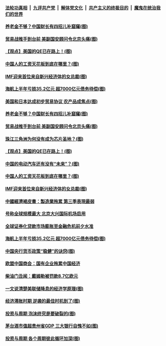 ####  [法轮功真相](../../../../basic/blob/master/README.md?t=09260913) &nbsp;|&nbsp; [九评共产党](../../../../9ping.md/blob/master/README.md?t=09260913) &nbsp;|&nbsp; [解体党文化](../../../../jtdwh.md/blob/master/README.md?t=09260913)  &nbsp;|&nbsp; [共产主义的终极目的](../../../../gczydzjmd.md/blob/master/README.md?t=09260913) &nbsp;|&nbsp; [魔鬼在统治我们的世界](../../../../mgztzwmdsj.md/blob/master/README.md?t=09260913) 

#### [养老金不够？中国财长有四招儿补窟窿(图)](../pages/p5/908499.md?t=09260913) 

#### [贸易战推手到台前 美副国安顾问令北京头痛(图)](../pages/p5/908511.md?t=09260913) 

#### [【观点】美国的QE已在路上！(图)](../pages/p5/908519.md?t=09260913) 

#### [中国人的工资天花板到底在哪里？(图)](../pages/p5/908503.md?t=09260913) 

#### [IMF迎来首位来自新兴经济体的女总裁(图)](../pages/p5/908508.md?t=09260913) 

#### [海航上半年亏损35.2亿元 超7000亿元债务待偿(图)](../pages/p5/908465.md?t=09260913) 

#### [美国和日本达成初步贸易协议 农产品成焦点(图)](../pages/p5/908537.md?t=09260913) 

#### [养老金不够？中国财长有四招儿补窟窿(图)](../pages/p5/908499.md?t=09260913) 

#### [贸易战推手到台前 美副国安顾问令北京头痛(图)](../pages/p5/908511.md?t=09260913) 

#### [珠江三角洲为何没有成为芯片圣地？(图)](../pages/p5/908522.md?t=09260913) 

#### [【观点】美国的QE已在路上！(图)](../pages/p5/908519.md?t=09260913) 

#### [中国的电动汽车还有没有“未来”？(图)](../pages/p5/908500.md?t=09260913) 

#### [中国人的工资天花板到底在哪里？(图)](../pages/p5/908503.md?t=09260913) 

#### [IMF迎来首位来自新兴经济体的女总裁(图)](../pages/p5/908508.md?t=09260913) 

#### [中國經濟褐皮書：製造業拖累 第三季表現最弱](../pages/p5/908480.md?t=09260913) 

#### [号称全球规模最大 北京大兴国际机场启用](../pages/p5/908477.md?t=09260913) 

#### [全球证券化贷款市场膨胀至金融危机前夕水准](../pages/p5/908467.md?t=09260913) 

#### [海航上半年亏损35.2亿元 超7000亿元债务待偿(图)](../pages/p5/908465.md?t=09260913) 

#### [中国央行货币政策“稳健”的诀窍(图)](../pages/p5/908463.md?t=09260913) 

#### [欧盟中国商会：国有企业拖累中国经济](../pages/p5/908461.md?t=09260913) 

#### [柴油门丑闻：戴姆勒被罚款8.7亿欧元](../pages/p5/908436.md?t=09260913) 

#### [一文说清楚美联储降息的经济学原理(图)](../pages/p5/908406.md?t=09260913) 

#### [经济滞胀时期 逆袭的最佳时机到了(图)](../pages/p5/908404.md?t=09260913) 

#### [投资与周期 泡沫终究是要破裂的(图)](../pages/p5/908380.md?t=09260913) 

#### [茅台酒市值超贵州省GDP 三大银行自愧不如(图)](../pages/p5/908394.md?t=09260913) 

#### [投资与周期 各个周期彼此循环加深(图)](../pages/p5/908379.md?t=09260913) 

